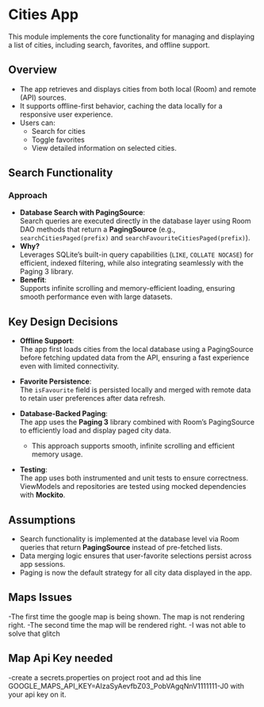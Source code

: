 # Cities App

This module implements the core functionality for managing and displaying a list of cities, including search, favorites, and offline support.


## Overview

- The app retrieves and displays cities from both local (Room) and remote (API) sources.
- It supports offline-first behavior, caching the data locally for a responsive user experience.
- Users can:
  - Search for cities
  - Toggle favorites
  - View detailed information on selected cities.


## Search Functionality

### Approach


- **Database Search with PagingSource**:  
  Search queries are executed directly in the database layer using Room DAO methods that return a **PagingSource** (e.g., `searchCitiesPaged(prefix)` and `searchFavouriteCitiesPaged(prefix)`).
- **Why?**  
  Leverages SQLite’s built-in query capabilities (`LIKE`, `COLLATE NOCASE`) for efficient, indexed filtering, while also integrating seamlessly with the Paging 3 library.
- **Benefit**:  
  Supports infinite scrolling and memory-efficient loading, ensuring smooth performance even with large datasets.

## Key Design Decisions

- **Offline Support**:  
  The app first loads cities from the local database using a PagingSource before fetching updated data from the API, ensuring a fast experience even with limited connectivity.

- **Favorite Persistence**:  
  The `isFavourite` field is persisted locally and merged with remote data to retain user preferences after data refresh.

- **Database-Backed Paging**:  
  The app uses the **Paging 3** library combined with Room’s PagingSource to efficiently load and display paged city data.
  - This approach supports smooth, infinite scrolling and efficient memory usage.
  
- **Testing**:  
  The app uses both instrumented and unit tests to ensure correctness. ViewModels and repositories are tested using mocked dependencies with **Mockito**.


## Assumptions

- Search functionality is implemented at the database level via Room queries that return **PagingSource** instead of pre-fetched lists.
- Data merging logic ensures that user-favorite selections persist across app sessions.
- Paging is now the default strategy for all city data displayed in the app.

## Maps Issues

-The first time the google map is being shown. The map is not rendering right.
-The second time the map will be rendered right.
-I was not able to solve that glitch

## Map Api Key needed

-create a secrets.properties on project root and ad this line 
GOOGLE_MAPS_API_KEY=AIzaSyAevfbZ03_PobVAgqNnV1111111-J0
with your api key on it.
